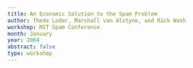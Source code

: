 ```yaml
---
title: An Economic Solution to the Spam Problem
author: Thede Loder, Marshall van Alstyne, and Rick Wash
workshop: MIT Spam Conference
month: January
year: 2004
abstract: false
type: workshop
---
```

